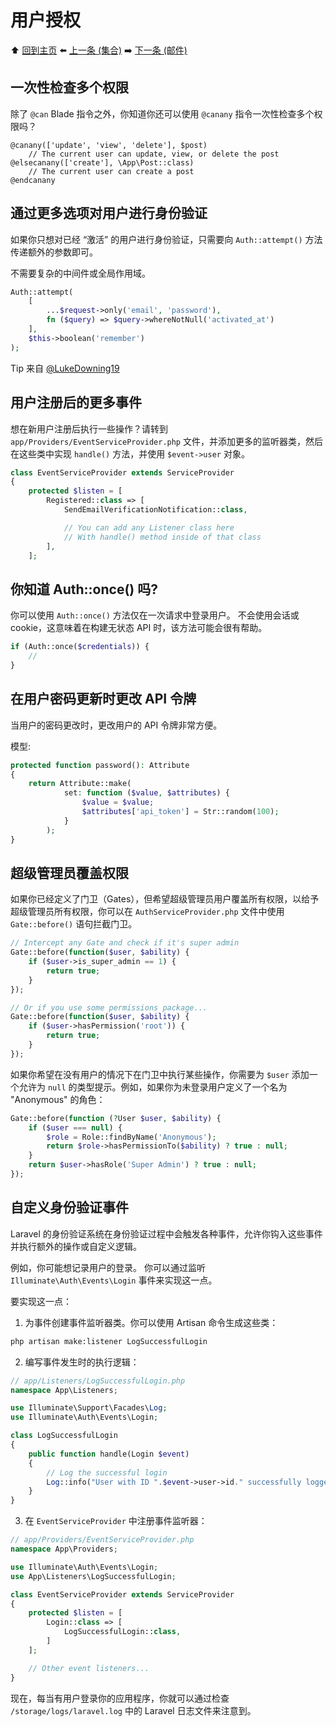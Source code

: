 # 用户授权

⬆️ [回到主页](README.md#laravel-tips) ⬅️ [上一条 (集合)](collections.md) ➡️ [下一条 (邮件)](mail.md)

## 一次性检查多个权限

除了 `@can` Blade 指令之外，你知道你还可以使用 `@canany` 指令一次性检查多个权限吗？

```blade
@canany(['update', 'view', 'delete'], $post)
    // The current user can update, view, or delete the post
@elsecanany(['create'], \App\Post::class)
    // The current user can create a post
@endcanany
```

## 通过更多选项对用户进行身份验证

如果你只想对已经 “激活” 的用户进行身份验证，只需要向 `Auth::attempt()` 方法传递额外的参数即可。

不需要复杂的中间件或全局作用域。

```php
Auth::attempt(
    [
        ...$request->only('email', 'password'),
        fn ($query) => $query->whereNotNull('activated_at')
    ],
    $this->boolean('remember')
);
```

Tip 来自 [@LukeDowning19](https://twitter.com/LukeDowning19)

## 用户注册后的更多事件

想在新用户注册后执行一些操作？请转到 `app/Providers/EventServiceProvider.php` 文件，并添加更多的监听器类，然后在这些类中实现 `handle()` 方法，并使用 `$event->user` 对象。

```php
class EventServiceProvider extends ServiceProvider
{
    protected $listen = [
        Registered::class => [
            SendEmailVerificationNotification::class,

            // You can add any Listener class here
            // With handle() method inside of that class
        ],
    ];
```

## 你知道 Auth::once() 吗?

你可以使用 `Auth::once()` 方法仅在一次请求中登录用户。
不会使用会话或 cookie，这意味着在构建无状态 API 时，该方法可能会很有帮助。

```php
if (Auth::once($credentials)) {
    //
}
```

## 在用户密码更新时更改 API 令牌

当用户的密码更改时，更改用户的 API 令牌非常方便。

模型:

```php
protected function password(): Attribute
{
    return Attribute::make(
            set: function ($value, $attributes) {
                $value = $value;
                $attributes['api_token'] = Str::random(100);
            }
        );
}
```

## 超级管理员覆盖权限

如果你已经定义了门卫（Gates），但希望超级管理员用户覆盖所有权限，以给予超级管理员所有权限，你可以在 `AuthServiceProvider.php` 文件中使用 `Gate::before()` 语句拦截门卫。

```php
// Intercept any Gate and check if it's super admin
Gate::before(function($user, $ability) {
    if ($user->is_super_admin == 1) {
        return true;
    }
});

// Or if you use some permissions package...
Gate::before(function($user, $ability) {
    if ($user->hasPermission('root')) {
        return true;
    }
});
```

如果你希望在没有用户的情况下在门卫中执行某些操作，你需要为 `$user` 添加一个允许为 `null` 的类型提示。例如，如果你为未登录用户定义了一个名为 "Anonymous" 的角色：

```php
Gate::before(function (?User $user, $ability) {
    if ($user === null) {
        $role = Role::findByName('Anonymous');
        return $role->hasPermissionTo($ability) ? true : null;
    }
    return $user->hasRole('Super Admin') ? true : null;
});
```

## 自定义身份验证事件

Laravel 的身份验证系统在身份验证过程中会触发各种事件，允许你钩入这些事件并执行额外的操作或自定义逻辑。

例如，你可能想记录用户的登录。
你可以通过监听 `Illuminate\Auth\Events\Login` 事件来实现这一点。

要实现这一点：

1. 为事件创建事件监听器类。你可以使用 Artisan 命令生成这些类：
```bash
php artisan make:listener LogSuccessfulLogin
```
2. 编写事件发生时的执行逻辑：
```php
// app/Listeners/LogSuccessfulLogin.php
namespace App\Listeners;

use Illuminate\Support\Facades\Log;
use Illuminate\Auth\Events\Login;

class LogSuccessfulLogin
{
    public function handle(Login $event)
    {
        // Log the successful login
        Log::info("User with ID ".$event->user->id." successfully logged in.");
    }
}
```
3. 在 `EventServiceProvider` 中注册事件监听器：
```php
// app/Providers/EventServiceProvider.php
namespace App\Providers;

use Illuminate\Auth\Events\Login;
use App\Listeners\LogSuccessfulLogin;

class EventServiceProvider extends ServiceProvider
{
    protected $listen = [
        Login::class => [
            LogSuccessfulLogin::class,
        ]
    ];

    // Other event listeners...
}
```
现在，每当有用户登录你的应用程序，你就可以通过检查 `/storage/logs/laravel.log` 中的 Laravel 日志文件来注意到。



